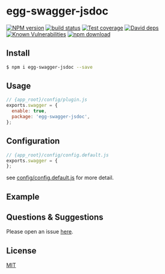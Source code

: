 # egg-swagger-jsdoc

[![NPM version][npm-image]][npm-url]
[![build status][travis-image]][travis-url]
[![Test coverage][codecov-image]][codecov-url]
[![David deps][david-image]][david-url]
[![Known Vulnerabilities][snyk-image]][snyk-url]
[![npm download][download-image]][download-url]

[npm-image]: https://img.shields.io/npm/v/egg-swagger-jsdoc.svg?style=flat-square
[npm-url]: https://npmjs.org/package/egg-swagger-jsdoc
[travis-image]: https://img.shields.io/travis/eggjs/egg-swagger-jsdoc.svg?style=flat-square
[travis-url]: https://travis-ci.org/eggjs/egg-swagger-jsdoc
[codecov-image]: https://img.shields.io/codecov/c/github/eggjs/egg-swagger-jsdoc.svg?style=flat-square
[codecov-url]: https://codecov.io/github/eggjs/egg-swagger-jsdoc?branch=master
[david-image]: https://img.shields.io/david/eggjs/egg-swagger-jsdoc.svg?style=flat-square
[david-url]: https://david-dm.org/eggjs/egg-swagger-jsdoc
[snyk-image]: https://snyk.io/test/npm/egg-swagger-jsdoc/badge.svg?style=flat-square
[snyk-url]: https://snyk.io/test/npm/egg-swagger-jsdoc
[download-image]: https://img.shields.io/npm/dm/egg-swagger-jsdoc.svg?style=flat-square
[download-url]: https://npmjs.org/package/egg-swagger-jsdoc

<!--
Description here.
-->

## Install

```bash
$ npm i egg-swagger-jsdoc --save
```

## Usage

```js
// {app_root}/config/plugin.js
exports.swagger = {
  enable: true,
  package: 'egg-swagger-jsdoc',
};
```

## Configuration

```js
// {app_root}/config/config.default.js
exports.swagger = {
};
```

see [config/config.default.js](config/config.default.js) for more detail.

## Example

<!-- example here -->

## Questions & Suggestions

Please open an issue [here](https://github.com/eggjs/egg/issues).

## License

[MIT](LICENSE)
